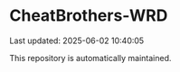 # CheatBrothers-WRD

Last updated: 2025-06-02 10:40:05

This repository is automatically maintained.
